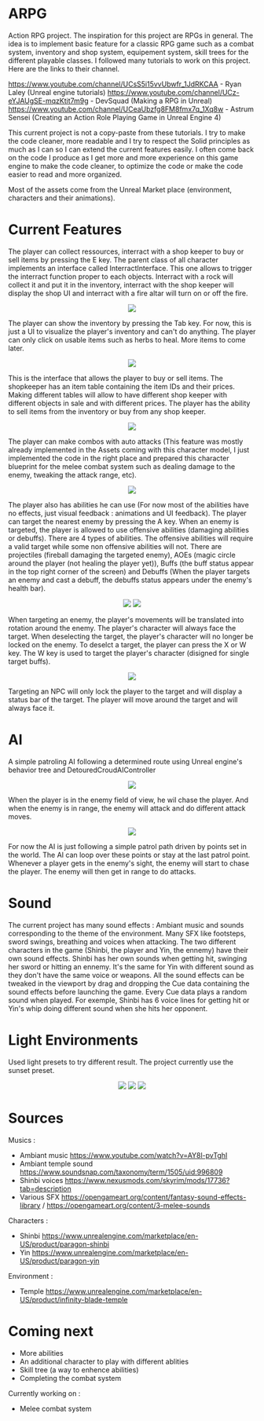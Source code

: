 # ARPG
 Action RPG project. The inspiration for this project are RPGs in general. The idea is to implement basic feature for a classic RPG game such as a combat system, inventory and shop system, equipement system, skill trees for the different playable classes.
I followed many tutorials to work on this project. Here are the links to their channel.

https://www.youtube.com/channel/UCsS5i15vvUbwfr_1JdRKCAA - Ryan Laley (Unreal engine tutorials)
https://www.youtube.com/channel/UCz-eYJAUgSE-mqzKtit7m9g - DevSquad (Making a RPG in Unreal)
https://www.youtube.com/channel/UCeaUbzfg8FM8fmx7q_1Xq8w - Astrum Sensei (Creating an Action Role Playing Game in Unreal Engine 4)

This current project is not a copy-paste from these tutorials. I try to make the code cleaner, more readable and I try to respect the Solid principles as much as I can so I can extend the current features easily. I often come back on the code I produce as I get more and more experience on this game engine to make the code cleaner, to optimize the code or make the code easier to read and more organized.

Most of the assets come from the Unreal Market place (environment, characters and their animations).


# Current Features


The player can collect ressources, interract with a shop keeper to buy or sell items by pressing the E key. The parent class of all character implements an interface called InterractInterface. This one allows to trigger the interract function proper to each objects. Interract with a rock will collect it and put it in the inventory, interract with the shop keeper will display the shop UI and interract with a fire altar will turn on or off the fire.
<p align="center">
  <img src="UE4%20Logs/1.PNG">
</p>


The player can show the inventory by pressing the Tab key. For now, this is just a UI to visualize the player's inventory and can't do anything. The player can only click on usable items such as herbs to heal. More items to come later.
<p align="center">
  <img src="UE4%20Logs/2.PNG">
</p>


This is the interface that allows the player to buy or sell items. The shopkeeper has an item table containing the item IDs and their prices. Making different tables will allow to have different shop keeper with different objects in sale and with different prices. The player has the ability to sell items from the inventory or buy from any shop keeper.
<p align="center">
  <img src="UE4%20Logs/3.PNG">
</p>


The player can make combos with auto attacks (This feature was mostly already implemented in the Assets coming with this character model, I just implemented the code in the right place and prepared this character blueprint for the melee combat system such as dealing damage to the enemy, tweaking the attack range, etc).
<p align="center">
  <img src="UE4%20Logs/ComboSystem.gif">
</p>

The player also has abilities he can use (For now most of the abilities have no effects, just visual feedback : animations and UI feedback).
The player can target the nearest enemy by pressing the A key. When an enemy is targeted, the player is allowed to use offensive abilities (damaging abilities or debuffs).
There are 4 types of abilities. The offensive abilities will require a valid target while some non offensive abilities will not.
There are projectiles (fireball damaging the targeted enemy), AOEs (magic circle around the player (not healing the player yet)), Buffs (the buff status appear in the top right corner of the screen) and Debuffs (When the player targets an enemy and cast a debuff, the debuffs status appears under the enemy's health bar).
<p align="center">
  <img src="UE4%20Logs/AbilitySystem1.gif">
  <img src="UE4%20Logs/AbilitySystem2.gif">
</p>

When targeting an enemy, the player's movements will be translated into rotation around the enemy. The player's character will always face the target. When deselecting the target, the player's character will no longer be locked on the enemy. To deselct a target, the player can press the X or W key. The W key is used to target the player's character (disigned for single target buffs).
<p align="center">
  <img src="UE4%20Logs/Target lock and player's movement.gif">
</p>

Targeting an NPC will only lock the player to the target and will display a status bar of the target. The player will move around the target and will always face it.

# AI

A simple patroling AI following a determined route using Unreal engine's behavior tree and DetouredCroudAIController
<p align="center">
  <img src="UE4%20Logs/AI_Patrol.gif">
</p>

When the player is in the enemy field of view, he wil chase the player. And when the enemy is in range, the enemy will attack and do different attack moves.
<p align="center">
  <img src="UE4%20Logs/Enemy AI Chase and Attack Combo.gif">
</p>

For now the AI is just following a simple patrol path driven by points set in the world. The AI can loop over these points or stay at the last patrol point. Whenever a player gets in the enemy's sight, the enemy will start to chase the player. The enemy will then get in range to do attacks. 

# Sound

The current project has many sound effects :
Ambiant music and sounds corresponding to the theme of the environment.
Many SFX like footsteps, sword swings, breathing and voices when attacking.
The two different characters in the game (Shinbi, the player and Yin, the ennemy) have their own sound effects. Shinbi has her own sounds when getting hit, swinging her sword or hitting an ennemy. It's the same for Yin with different sound as they don't have the same voice or weapons. All the sound effects can be tweaked in the viewport by drag and dropping the Cue data containing the sound effects before launching the game.
Every Cue data plays a random sound when played. For exemple, Shinbi has 6 voice lines for getting hit or Yin's whip doing different sound when she hits her opponent.

# Light Environments

Used light presets to try different result. The project currently use the sunset preset.
<p align="center">
  <img src="UE4%20Logs/Light1.PNG">
  <img src="UE4%20Logs/Light2.PNG">
  <img src="UE4%20Logs/Light3.PNG">
</p>

# Sources

Musics :
- Ambiant music https://www.youtube.com/watch?v=AY8l-pvTghI
- Ambiant temple sound https://www.soundsnap.com/taxonomy/term/1505/uid:996809
- Shinbi voices https://www.nexusmods.com/skyrim/mods/17736?tab=description
- Various SFX https://opengameart.org/content/fantasy-sound-effects-library / https://opengameart.org/content/3-melee-sounds

Characters :
- Shinbi https://www.unrealengine.com/marketplace/en-US/product/paragon-shinbi
- Yin https://www.unrealengine.com/marketplace/en-US/product/paragon-yin

Environment :
- Temple https://www.unrealengine.com/marketplace/en-US/product/infinity-blade-temple

# Coming next

- More abilities
- An additional character to play with different ablities
- Skill tree (a way to enhence abilities)
- Completing the combat system

Currently working on :
- Melee combat system 
